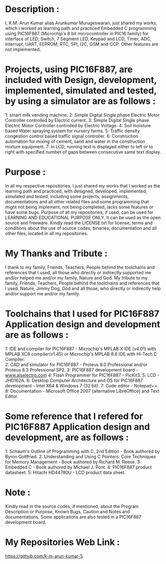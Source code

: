 ﻿Description :
=============
I,  K.M. Arun Kumar alias Arunkumar Murugeswaran, just shared my works, which I worked as learning path and practiced Embedded C programming using PIC16F887 (Microchip's 8 bit microcontroller in PIC16 family) for interface of LED, Switch, 7 Segment LED, Keypad and LCD, Timer, ADC, Interrupt, UART, EEPROM, RTC, SPI, I2C, GSM and CCP. Other features are not implemented. 

Projects, using PIC16F887, are included with Design, development, implemented, simulated and tested, by using a simulator are as follows :
===========================================================================================================================================
 1: smart milk vending machine. 
 2: Simple Digital Single phase Electric Motor Controller controlled by Electric current.
 3: Simple Digital Single phase Electric Motor Controller controlled by Electric Voltage.
 4: Soil moisture based Water spraying system for nursery farms.
 5: Traffic density congestion control based traffic signal controller.
 6: Construction automation for mixing of cement, sand and water in the construction mixture equipment. 
 7: In LCD, running text is displayed either to left or to right with specified number of gaps between consecutive same text display.

Purpose :
=========
In all my respective repositories, I just shared my works that I worked as the learning path and practiced, with designed, developed, implemented, simulated and tested, including some projects, assignments, documentations and all other related files and some programming that might not being implement, not being completed, lacks some features or have some bugs. Purpose of all my repositories, if used, can be used for LEARNING AND EDUCATIONAL PURPOSE ONLY. It can be used as the open source and freeware. Kindly read the LICENSE.txt for license, terms and conditions about the use of source codes, binaries, documentation and all other files, located in all my repositories. 

My Thanks and Tribute :
========================
I thank to my family, Friends, Teachers, People behind the toolchains and references that I used, all those who directly or indirectly supported me and/or helped me and/or my family, Nature and God. My tribute to my family, Friends, Teachers, People behind the toolchains and references that I used, Nature, Jimmy Dog, God and all those, who directly or indirectly help and/or support me and/or my family.

Toolchains that I used for PIC16F887 Application design and development are as follows :
=========================================================================================
1: IDE and compiler for PIC16F887                                           - Microchip's MPLAB X IDE (v4.01) with MPLAB XC8 compiler(v1.45) or
                                                                              Microchip's MPLAB 8.6 IDE with Hi-Tech C Compiler.  
2: CAD and simulator for PIC16F887                                          - Proteus 8.0 Professional and/or Proteus 8.3 Professional SP2.
3: PIC16F887 development board                                              - www.alselectro.com 
4: Flash Programmer for PIC16F887                                           – PicKit3.
5: LCD                                                                      - JHD162A.
6: Desktop Computer Architecture and OS for PIC16F887 development           - Intel X64 & Windows 7 (32 bit).
7: Code editor                                                              - Notepad++.
8: Documentation                                                            - Microsoft Office 2007 (alternative LibreOffice) and Text Editor.

Some reference that I refered for PIC16F887  Application design and development, are as follows :
==================================================================================================
1: Schaum's Outline of Programming with C, 2nd Edition - Book authored by Byron Gottfried.
2: Understanding and Using C Pointers: Core Techniques for Memory Management - Book authored by Richard M. Reese. 
3: Embedded C - Book authored by Michael J. Pont.
4: PIC16F887 product datasheet.
5: Hitachi HD44780U - LCD product data sheet.

Note :
======
Kindly read in the source codes, if mentioned, about the Program Description or Purpose, Known Bugs, Caution and Notes and documentations. Some applications are also tested in a PIC16F887 development board.

My Repositories Web Link :
==========================
https://github.com/k-m-arun-kumar-5

